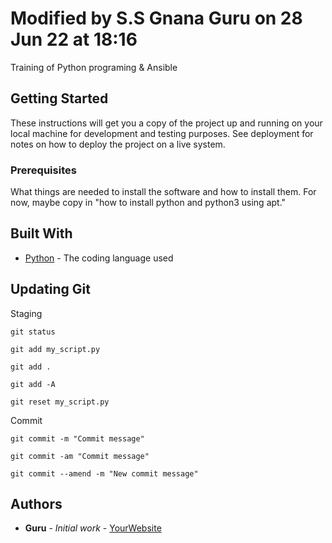 # Modified by S.S Gnana Guru on 28 Jun 22 at 18:16

Training of Python programing & Ansible

## Getting Started

These instructions will get you a copy of the project up and running on your local machine
for development and testing purposes. See deployment for notes on how to deploy the project
on a live system.

### Prerequisites

What things are needed to install the software and how to install them. For now, maybe copy in
"how to install python and python3 using apt."

## Built With

* [Python](https://www.python.org/) - The coding language used

## Updating Git 

Staging

	git status

	git add my_script.py

	git add .

	git add -A

	git reset my_script.py

Commit

	git commit -m "Commit message"

	git commit -am "Commit message"

	git commit --amend -m "New commit message"

## Authors

* **Guru** - *Initial work* - [YourWebsite](https://example.com/)
